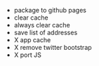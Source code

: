 - package to github pages
- clear cache
- always clear cache
- save list of addresses
- X app cache
- X remove twitter bootstrap
- X port JS